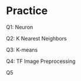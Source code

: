 # Practice  
Q1: Neuron                                          
               
Q2: K Nearest Neighbors        
                     
Q3: K-means                          
         
Q4: TF Image Preprocessing                       
        
Q5       
